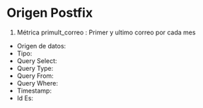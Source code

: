 # Origen Postfix

1. Métrica primult_correo : Primer y ultimo correo por cada mes

- Origen de datos:
- Tipo:
- Query Select:
- Query Type:
- Query From:
- Query Where:
- Timestamp:
- Id Es:
